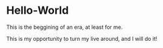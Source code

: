# Hello-World
This is the beggining of an era, at least for me.

This is my opportunity to turn my live around, and I will do it!
